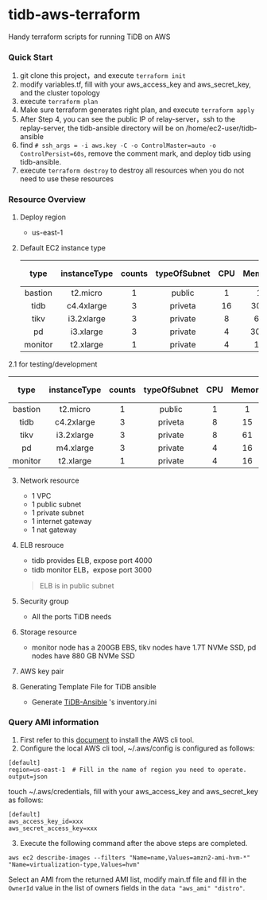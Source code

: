# tidb-aws-terraform
Handy terraform scripts for running TiDB on AWS

### Quick Start
1. git clone this project，and execute `terraform init`
2. modify variables.tf, fill with your aws_access_key and aws_secret_key, and the cluster topology
3. execute `terraform plan`
4. Make sure terraform generates right plan, and execute `terraform apply`
5. After Step 4, you can see the public IP of relay-server，ssh to the replay-server, the tidb-ansible directory will be on /home/ec2-user/tidb-ansible
6. find `# ssh_args = -i aws.key -C -o ControlMaster=auto -o ControlPersist=60s`, remove the comment mark, and deploy tidb using tidb-ansible.
7. execute `terraform destroy` to destroy all resources when you do not need to use these resources

### Resource Overview
1. Deploy region

	* us-east-1

2. Default EC2 instance type

	| type  | instanceType  | counts | typeOfSubnet| CPU | Memory | Price/USD/時間 |
	| :-: |:-:| :-:| :-: | :-: | :-: | :-: |
	| bastion | t2.micro   | 1 | public  | 1 | 1 | 0.0116 |
	| tidb    | c4.4xlarge | 3 | priveta | 16 | 30G | 0.796 |
	| tikv    | i3.2xlarge   | 3 | private | 8 | 61 | 0.624 |
	| pd      | i3.xlarge | 3 | private | 4 | 30.5 | 0.312 |
	| monitor | t2.xlarge   | 1 | private | 4 | 16 | 0.1856 |

2.1 for testing/development
	
  | type  | instanceType  | counts | typeOfSubnet| CPU | Memory | Price/USD/時間 |
  | :-: |:-:| :-:| :-: | :-: | :-: | :-: |
  | bastion | t2.micro   | 1 | public  | 1 | 1 | 0.0116 |
  | tidb    | c4.2xlarge | 3 | priveta | 8 | 15 | 0.398 |
  | tikv    | i3.2xlarge   | 3 | private | 8 | 61 | 0.624 |
  | pd      | m4.xlarge | 3 | private | 4 | 16 | 0.20 |
  | monitor | t2.xlarge   | 1 | private | 4 | 16 | 0.1856 |


3. Network resource

	* 1 VPC
	* 1 public subnet
	* 1 private subnet
	* 1 internet gateway
	* 1 nat gateway

5. ELB resrouce

	* tidb provides ELB, expose port 4000
	* tidb monitor ELB，expose port 3000

	> ELB is in public subnet

6. Security group
	* All the ports TiDB needs

7. Storage resource
 	* monitor node has a 200GB EBS, tikv nodes have 1.7T NVMe SSD, pd nodes have 880 GB NVMe SSD

8. AWS key pair

9. Generating Template File for TiDB ansible
	* Generate [TiDB-Ansible](https://github.com/pingcap/tidb-ansible) 's inventory.ini

### Query AMI information
1. First refer to this [document](https://docs.aws.amazon.com/cli/latest/userguide/cli-chap-install.html) to install the AWS cli tool.
2. Configure the local AWS cli tool, ~/.aws/config is configured as follows:

```
[default]
region=us-east-1  # Fill in the name of region you need to operate.
output=json
```
touch ~/.aws/credentials, fill with your aws_access_key and aws_secret_key as follows:

 ```
[default]
aws_access_key_id=xxx
aws_secret_access_key=xxx
```
3. Execute the following command after the above steps are completed.

```shell
aws ec2 describe-images --filters "Name=name,Values=amzn2-ami-hvm-*" "Name=virtualization-type,Values=hvm"
```
Select an AMI from the returned AMI list, modify main.tf file and fill in the `OwnerId` value in the list of owners fields in the `data "aws_ami" "distro"`.
